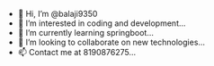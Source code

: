 - 👋 Hi, I’m @balaji9350
- 👀 I’m interested in coding and development... 
- 🌱 I’m currently learning springboot... 
- 💞️ I’m looking to collaborate on new technologies... 
- 📫 Contact me at 8190876275...

<!---
balaji9350/balaji9350 is a ✨ special ✨ repository because its `README.md` (this file) appears on your GitHub profile.
You can click the Preview link to take a look at your changes.
--->
